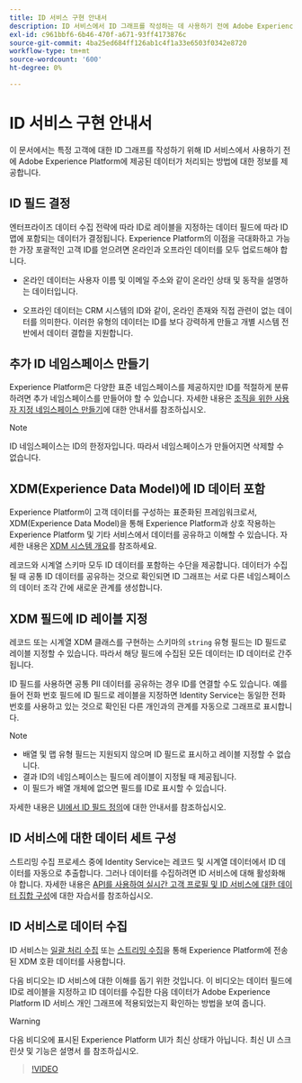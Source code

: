 ```yaml
---
title: ID 서비스 구현 안내서
description: ID 서비스에서 ID 그래프를 작성하는 데 사용하기 전에 Adobe Experience Platform에 제공된 데이터를 처리하는 방법에 대해 알아봅니다.
exl-id: c961bbf6-6b46-470f-a671-93ff4173876c
source-git-commit: 4ba25ed684ff126ab1c4f1a33e6503f0342e8720
workflow-type: tm+mt
source-wordcount: '600'
ht-degree: 0%

---
```


# ID 서비스 구현 안내서

이 문서에서는 특정 고객에 대한 ID 그래프를 작성하기 위해 ID 서비스에서 사용하기 전에 Adobe Experience Platform에 제공된 데이터가 처리되는 방법에 대한 정보를 제공합니다.

## ID 필드 결정

엔터프라이즈 데이터 수집 전략에 따라 ID로 레이블을 지정하는 데이터 필드에 따라 ID 맵에 포함되는 데이터가 결정됩니다. Experience Platform의 이점을 극대화하고 가능한 가장 포괄적인 고객 ID를 얻으려면 온라인과 오프라인 데이터를 모두 업로드해야 합니다.

* 온라인 데이터는 사용자 이름 및 이메일 주소와 같이 온라인 상태 및 동작을 설명하는 데이터입니다.

* 오프라인 데이터는 CRM 시스템의 ID와 같이, 온라인 존재와 직접 관련이 없는 데이터를 의미한다. 이러한 유형의 데이터는 ID를 보다 강력하게 만들고 개별 시스템 전반에서 데이터 결합을 지원합니다.

## 추가 ID 네임스페이스 만들기

Experience Platform은 다양한 표준 네임스페이스를 제공하지만 ID를 적절하게 분류하려면 추가 네임스페이스를 만들어야 할 수 있습니다. 자세한 내용은 [조직을 위한 사용자 지정 네임스페이스 만들기](./features/namespaces.md)에 대한 안내서를 참조하십시오.

>[!NOTE]
>
>ID 네임스페이스는 ID의 한정자입니다. 따라서 네임스페이스가 만들어지면 삭제할 수 없습니다.

## XDM(Experience Data Model)에 ID 데이터 포함

Experience Platform이 고객 데이터를 구성하는 표준화된 프레임워크로서, XDM(Experience Data Model)을 통해 Experience Platform과 상호 작용하는 Experience Platform 및 기타 서비스에서 데이터를 공유하고 이해할 수 있습니다. 자세한 내용은 [XDM 시스템 개요](../xdm/home.md)를 참조하세요.

레코드와 시계열 스키마 모두 ID 데이터를 포함하는 수단을 제공합니다. 데이터가 수집될 때 공통 ID 데이터를 공유하는 것으로 확인되면 ID 그래프는 서로 다른 네임스페이스의 데이터 조각 간에 새로운 관계를 생성합니다.

## XDM 필드에 ID 레이블 지정

레코드 또는 시계열 XDM 클래스를 구현하는 스키마의 `string` 유형 필드는 ID 필드로 레이블 지정할 수 있습니다. 따라서 해당 필드에 수집된 모든 데이터는 ID 데이터로 간주됩니다.

ID 필드를 사용하면 공통 PII 데이터를 공유하는 경우 ID를 연결할 수도 있습니다.
예를 들어 전화 번호 필드에 ID 필드로 레이블을 지정하면 Identity Service는 동일한 전화 번호를 사용하고 있는 것으로 확인된 다른 개인과의 관계를 자동으로 그래프로 표시합니다.

>[!NOTE]
>
>* 배열 및 맵 유형 필드는 지원되지 않으며 ID 필드로 표시하고 레이블 지정할 수 없습니다.
>* 결과 ID의 네임스페이스는 필드에 레이블이 지정될 때 제공됩니다.
>* 이 필드가 배열 개체에 없으면 필드를 ID로 표시할 수 있습니다.

자세한 내용은 [UI에서 ID 필드 정의](../xdm/ui/fields/identity.md)에 대한 안내서를 참조하십시오.

## ID 서비스에 대한 데이터 세트 구성

스트리밍 수집 프로세스 중에 Identity Service는 레코드 및 시계열 데이터에서 ID 데이터를 자동으로 추출합니다. 그러나 데이터를 수집하려면 ID 서비스에 대해 활성화해야 합니다. 자세한 내용은 [API를 사용하여 실시간 고객 프로필 및 ID 서비스에 대한 데이터 집합 구성](../profile/tutorials/dataset-configuration.md)에 대한 자습서를 참조하십시오.

## ID 서비스로 데이터 수집

ID 서비스는 [일괄 처리 수집](../ingestion/batch-ingestion/overview.md) 또는 [스트리밍 수집](../ingestion/streaming-ingestion/overview.md)을 통해 Experience Platform에 전송된 XDM 호환 데이터를 사용합니다.

다음 비디오는 ID 서비스에 대한 이해를 돕기 위한 것입니다. 이 비디오는 데이터 필드에 ID로 레이블을 지정하고 ID 데이터를 수집한 다음 데이터가 Adobe Experience Platform ID 서비스 개인 그래프에 적용되었는지 확인하는 방법을 보여 줍니다.

>[!WARNING]
>
>다음 비디오에 표시된 Experience Platform UI가 최신 상태가 아닙니다. 최신 UI 스크린샷 및 기능은 설명서 를 참조하십시오.

>[!VIDEO](https://video.tv.adobe.com/v/31707?quality=12&learn=on&captions=kor)
